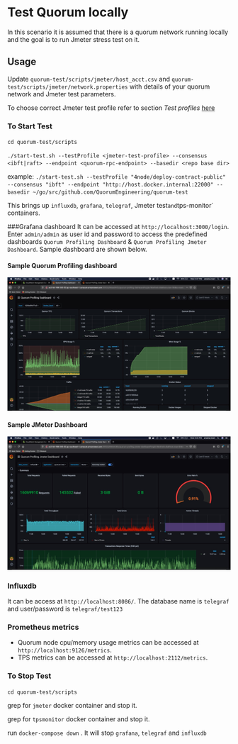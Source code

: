 # Test Quorum locally
 In this scenario it is assumed that there is a quorum network running locally and the goal is to run Jmeter stress test on it.
 
 ## Usage
 Update `quorum-test/scripts/jmeter/host_acct.csv` and `quorum-test/scripts/jmeter/network.properties` with details of your quorum network and Jmeter test parameters.
 
 To choose correct Jmeter test profile refer to section _Test profiles_ [here](../stresstest-aws/jmeter-test/README.md)
 
 ### To Start Test
`cd quorum-test/scripts`

 `./start-test.sh --testProfile <jmeter-test-profile> --consensus <ibft|raft> --endpoint <quorum-rpc-endpoint> --basedir <repo base dir>`
 
 example: `./start-test.sh --testProfile "4node/deploy-contract-public" --consensus "ibft" --endpoint "http://host.docker.internal:22000" --basedir ~/go/src/github.com/QuorumEngineering/quorum-test`
 
 This brings up `influxdb`, `grafana`, `telegraf`, Jmeter test` and `tps-monitor` containers. 
 
 ###Grafana dashboard 
  It can be accessed at `http://localhost:3000/login`. Enter `admin/admin` as user id and password to access the predefined dashboards `Quorum Profiling Dashboard` & `Quorum Profiling Jmeter Dashboard`. Sample dashboard are shown below.
 
 #### Sample Quorum Profiling dashboard
 ![Quorum Dashboard](../stresstest-aws/quorumDashboard.jpeg) 
    
 #### Sample JMeter Dashboard
 ![Jmeter Dashboard](../stresstest-aws/jmeterDashboard.jpeg) 
  
 ### Influxdb 
  It can be access at `http://localhost:8086/`. The database name is `telegraf` and user/password is `telegraf/test123`
 
 ### Prometheus metrics  
  * Quorum node cpu/memory usage metrics can be accessed at `http://localhost:9126/metrics`.
  * TPS metrics can be accessed at `http://localhost:2112/metrics`.
 
 ### To Stop Test
 
 `cd quorum-test/scripts`
 
 grep for `jmeter` docker container and stop it.
 
 grep for  `tpsmonitor` docker container and stop it.
 
 run `docker-compose down` . It will stop `grafana`, `telegraf` and `influxdb`
     
  
   